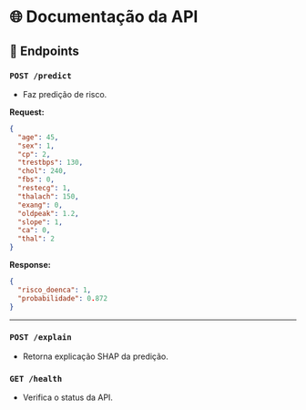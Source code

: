 # 🌐 Documentação da API

## 🔗 Endpoints

### `POST /predict`

- Faz predição de risco.

**Request:**
```json
{
  "age": 45,
  "sex": 1,
  "cp": 2,
  "trestbps": 130,
  "chol": 240,
  "fbs": 0,
  "restecg": 1,
  "thalach": 150,
  "exang": 0,
  "oldpeak": 1.2,
  "slope": 1,
  "ca": 0,
  "thal": 2
}
```

**Response:**
```json
{
  "risco_doenca": 1,
  "probabilidade": 0.872
}
```

---

### `POST /explain`

- Retorna explicação SHAP da predição.

### `GET /health`

- Verifica o status da API.
